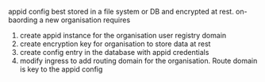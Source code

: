 appid config best stored in a file system or DB and encrypted at rest.
on-baording a new organisation requires
1. create appid instance for the organisation user registry domain
2. create encryption key for organisation to store data at rest
3. create config entry in the database with appid credentials
4. modify ingress to add routing domain for the organisation. Route domain is key to the appid config


